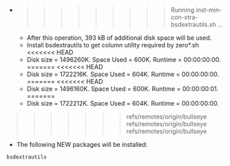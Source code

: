 * >>>>>>>>> Running inst-min-con-xtra-bsdextrautils.sh ...
  * After this operation, 393 kB of additional disk space will be used.
  * Install bsdextrautils to get column utility required by zero*.sh
<<<<<<< HEAD
  * Disk size = 1496260K. Space Used = 600K. Runtime = 00:00:00:00.
=======
<<<<<<< HEAD
  * Disk size = 1722216K. Space Used = 604K. Runtime = 00:00:00:00.
=======
<<<<<<< HEAD
  * Disk size = 1496160K. Space Used = 600K. Runtime = 00:00:00:01.
=======
  * Disk size = 1722212K. Space Used = 604K. Runtime = 00:00:00:00.
>>>>>>> refs/remotes/origin/bullseye
>>>>>>> refs/remotes/origin/bullseye
>>>>>>> refs/remotes/origin/bullseye
  * The following NEW packages will be installed:
  ```bash
bsdextrautils
  ```
